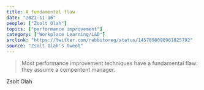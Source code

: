 ```yaml
---
title: A fundamental flaw
date: "2021-11-16"
people: ["Zsolt Olah"]
topics: ["performance improvement"]
category: ["Workplace Learning/L&D"]
srclink: "https://twitter.com/rabbitoreg/status/1457898098961825792"
source: "Zsolt Olah's tweet"
---
```


>Most performance improvement techniques have a fundamental flaw: they assume a compentent manager.

<p class="quoted">Zsolt Olah</p>